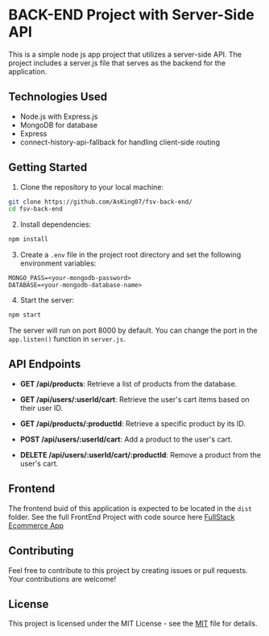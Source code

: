 


# BACK-END Project with Server-Side API

This is a simple node js app project that utilizes a server-side API. The project includes a server.js file that serves as the backend for the application.

## Technologies Used

- Node.js with Express.js
- MongoDB for database
- Express
- connect-history-api-fallback for handling client-side routing

## Getting Started

1. Clone the repository to your local machine:

```bash
git clone https://github.com/AsKing07/fsv-back-end/
cd fsv-back-end
```

2. Install dependencies:

```bash
npm install
```

3. Create a `.env` file in the project root directory and set the following environment variables:

```
MONGO_PASS=<your-mongodb-password>
DATABASE=<your-mongodb-database-name>
```

4. Start the server:

```bash
npm start
```

The server will run on port 8000 by default. You can change the port in the `app.listen()` function in `server.js`.

## API Endpoints

- **GET /api/products**: Retrieve a list of products from the database.

- **GET /api/users/:userId/cart**: Retrieve the user's cart items based on their user ID.

- **GET /api/products/:productId**: Retrieve a specific product by its ID.

- **POST /api/users/:userId/cart**: Add a product to the user's cart.

- **DELETE /api/users/:userId/cart/:productId**: Remove a product from the user's cart.

## Frontend

The frontend buid of this application is expected to be located in the `dist` folder. 
See the full FrontEnd Project with code source here [FullStack Ecommerce App](#)

## Contributing

Feel free to contribute to this project by creating issues or pull requests. Your contributions are welcome!

## License

This project is licensed under the MIT License - see the [MIT](LICENSE) file for details.
```


